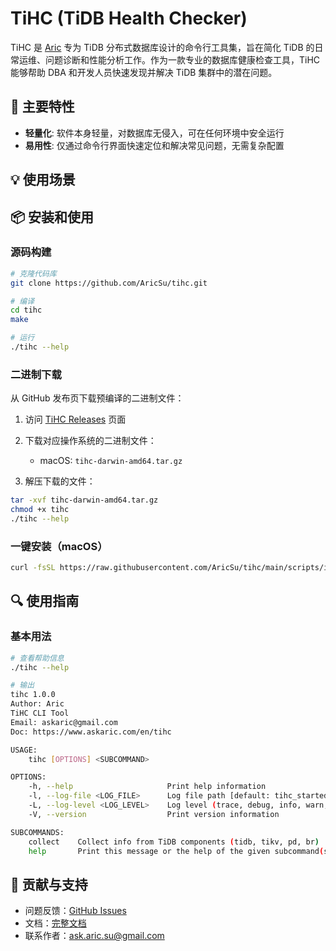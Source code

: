 # TiHC (TiDB Health Checker)


TiHC 是 [Aric](../about.md) 专为 TiDB 分布式数据库设计的命令行工具集，旨在简化 TiDB 的日常运维、问题诊断和性能分析工作。作为一款专业的数据库健康检查工具，TiHC 能够帮助 DBA 和开发人员快速发现并解决 TiDB 集群中的潜在问题。

## 🚀 主要特性

- **轻量化**: 软件本身轻量，对数据库无侵入，可在任何环境中安全运行
- **易用性**: 仅通过命令行界面快速定位和解决常见问题，无需复杂配置

## 💡 使用场景


## 📦 安装和使用

### 源码构建

```bash
# 克隆代码库
git clone https://github.com/AricSu/tihc.git

# 编译
cd tihc
make

# 运行
./tihc --help
```

### 二进制下载

从 GitHub 发布页下载预编译的二进制文件：

1. 访问 [TiHC Releases](https://github.com/aricsu/tihc/releases) 页面
2. 下载对应操作系统的二进制文件：
   - macOS: `tihc-darwin-amd64.tar.gz`

3. 解压下载的文件：
```bash
tar -xvf tihc-darwin-amd64.tar.gz
chmod +x tihc
./tihc --help
```

### 一键安装（macOS）

```bash
curl -fsSL https://raw.githubusercontent.com/AricSu/tihc/main/scripts/install.sh | bash
```

## 🔍 使用指南

### 基本用法

```bash
# 查看帮助信息
./tihc --help

# 输出
tihc 1.0.0
Author: Aric
TiHC CLI Tool
Email: askaric@gmail.com
Doc: https://www.askaric.com/en/tihc

USAGE:
    tihc [OPTIONS] <SUBCOMMAND>

OPTIONS:
    -h, --help                     Print help information
    -l, --log-file <LOG_FILE>      Log file path [default: tihc_started_at_20250320_142358.log]
    -L, --log-level <LOG_LEVEL>    Log level (trace, debug, info, warn, error) [default: info]
    -V, --version                  Print version information

SUBCOMMANDS:
    collect    Collect info from TiDB components (tidb, tikv, pd, br)
    help       Print this message or the help of the given subcommand(s)
```

## 🤝 贡献与支持

- 问题反馈：[GitHub Issues](https://github.com/aricsu/tihc/issues)
- 文档：[完整文档](https://www.askaric.com/zh/tihc)
- 联系作者：ask.aric.su@gmail.com

